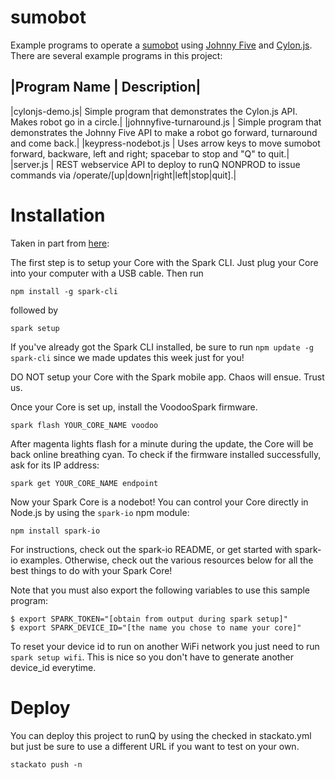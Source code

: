 sumobot
=======

Example programs to operate a [sumobot](http://sumobotkit.com/) using [Johnny Five](https://github.com/rwaldron/johnny-five) and [Cylon.js](http://cylonjs.com/).  There are several example programs in this project:

|Program Name | Description|
--------------------------
|cylonjs-demo.js| Simple program that demonstrates the Cylon.js API. Makes robot go in a circle.|
|johnnyfive-turnaround.js | Simple program that demonstrates the Johnny Five API to make a robot go forward, turnaround and come back.|
|keypress-nodebot.js | Uses arrow keys to move sumobot forward, backware, left and right; spacebar to stop and "Q" to quit.|
|server.js | REST webservice API to deploy to runQ NONPROD to issue commands via /operate/[up|down|right|left|stop|quit].|

Installation
============

Taken in part from [here](https://www.spark.io/jsconf):

The first step is to setup your Core with the Spark CLI. Just plug your Core into your computer with a USB cable. Then run

`npm install -g spark-cli`

followed by

`spark setup`

If you've already got the Spark CLI installed, be sure to run `npm update -g spark-cli` since we made updates this week just for you!

DO NOT setup your Core with the Spark mobile app. Chaos will ensue. Trust us.

Once your Core is set up, install the VoodooSpark firmware.

`spark flash YOUR_CORE_NAME voodoo`

After magenta lights flash for a minute during the update, the Core will be back online breathing cyan. To check if the firmware installed successfully, ask for its IP address:

`spark get YOUR_CORE_NAME endpoint`

Now your Spark Core is a nodebot! You can control your Core directly in Node.js by using the `spark-io` npm module:

`npm install spark-io`

For instructions, check out the spark-io README, or get started with spark-io examples. Otherwise, check out the various resources below for all the best things to do with your Spark Core!

Note that you must also export the following variables to use this sample program:

```
$ export SPARK_TOKEN="[obtain from output during spark setup]"
$ export SPARK_DEVICE_ID="[the name you chose to name your core]"
```

To reset your device id to run on another WiFi network you just need to run `spark setup wifi`. This is nice so you don't have to generate another device_id everytime.

Deploy
======

You can deploy this project to runQ by using the checked in stackato.yml but just be sure to use a different URL if you want to test on your own.

`stackato push -n`